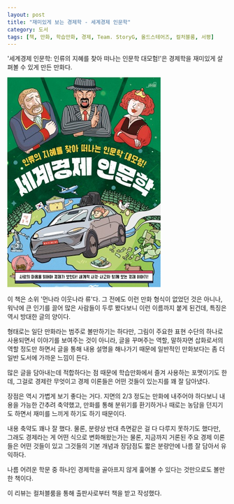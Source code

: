 ```yaml
---
layout: post
title: "재미있게 보는 경제학 - 세계경제 인문학"
category: 도서
tags: [책, 만화, 학습만화, 경제, Team. StoryG, 올드스테어즈, 컬처블룸, 서평]
---
```


'세계경제 인문학: 인류의 지혜를 찾아 떠나는 인문학 대모험!'은
경제학을 재미있게 살펴볼 수 있게 만든 만화다.

![표지](/images/world-economy-humanities-comic-book-h480.jpg)

이 책은 소위 '먼나라 이웃나라 류'다.
그 전에도 이런 만화 형식이 없었던 것은 아니나,
워낙에 큰 인기를 끌어 많은 사람들이 두루 봤다보니 이런 이름까지 붙게 된건데,
특징은 역시 방대한 글의 양이다.

형태로는 일단 만화라는 범주로 볼만하기는 하다만,
그림이 주요한 표현 수단의 하나로 사용되면서 이야기를 보여주는 것이 아니라,
글을 꾸며주는 역할, 말하자면 삽화로서의 역할 정도만 하면서
글을 통해 내용 설명을 해나가기 때문에
일반적인 만화보다는 좀 더 일반 도서에 가까운 느낌이 든다.

많은 글을 담아내는데 적합하다는 점 때문에 학습만화에서 즐겨 사용하는 포맷이기도 한데,
그걸로 경제란 무엇이고 경제 이론들은 어떤 것들이 있는지를 꽤 잘 담아냈다.

장점은 역시 가볍게 보기 좋다는 거다.
지면의 2/3 정도는 만화에 내주어야 하다보니 내용을 가능한 간추려 축약했고,
만화를 통해 분위기를 환기하거나 때로는 농담을 던지기도 하면서 재미를 느끼게 하기도 하기 때문이다.

내용 축약도 꽤나 잘 했다.
물론, 분량상 반대 측면같은 걸 다 다루지 못하기도 했다만,
그래도 경제라는 게 어떤 식으로 변화해왔는가는 물론,
지금까지 거론된 주요 경제 이론들은 어떤 것들이 있고
그것들의 기본 개념과 장담점도 짧은 분량안에 나름 잘 담아서 유익하다.

나름 어려운 학문 중 하나인 경제학을
골아프지 않게 훑어볼 수 있다는 것만으로도 볼만한 책이다.



<div class="im im-info">
이 리뷰는 컬처블룸을 통해 출판사로부터 책을 받고 작성했다.
</div>
